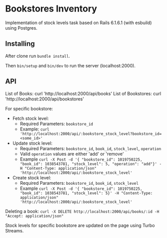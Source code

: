 # Bookstores Inventory

Implementation of stock levels task based on Rails 6.1.6.1 (with esbuild) using Postgres.

## Installing

After clone run `bundle install`.

Then `bin/setup` and `bin/dev` to run the server (localhost:2000).

## API

List of Books:  curl 'http://localhost:2000/api/books'
List of Bookstores: curl 'http://localhost:2000/api/bookstores'

For specific bookstore:

- Fetch stock level:
  - Required Parameters: `bookstore_id`
  - Example: `curl 'http://localhost:2000/api/:bookstore_stock_level?bookstore_id=<some_id>'`
- Update stock level:
  - Required Parameters: `bookstore_id`, `book_id`, `stock_level`, `operation`
  - Valid `operation` values are either 'add' or 'remove'
  - Example `curl -X Post -d '{ "bookstore_id": 1019750225, "book_id": 1038543781, "stock_level": 5, "operation": "add"}' -H "Content-Type: application/json" 'http://localhost:2000/api/:bookstore_stock_level'`
- Create stock level:
  - Required Parameters: `bookstore_id`, `book_id`, `stock_level`
  - Example `curl -X Post -d '{ "bookstore_id": 1019750225, "book_id": 1038543781, "stock_level": 5}' -H "Content-Type: application/json" 'http://localhost:2000/api/:bookstore_stock_level'`

Deleting a book: `curl -X DELETE http://localhost:2000/api/books/:id -H "Accept: application/json"`

Stock levels for specific bookstore are updated on the page using Turbo Streams.


